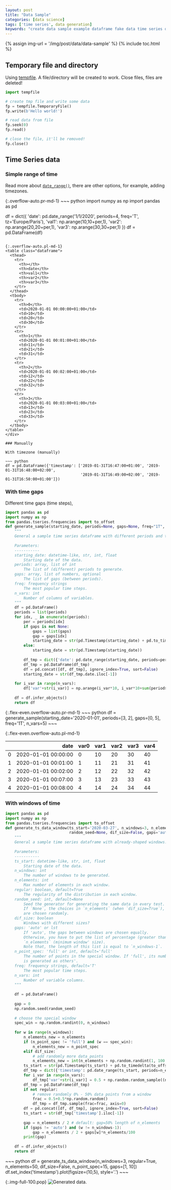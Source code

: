 ```yaml
---
layout: post
title: "Data Sample"
categories: [data science]
tags: ['time series', data generation]
keywords: "create data sample example dataframe fake data time series data int numbers columns list of int numbers from numpy different time steps gaps don't continue Temporary file and directory tempfile time series with windows"
---
```


{% assign img-url = '/img/post/data/data-sample' %}
{% include toc.html %}

## Temporary file and directory

Using [tempfile](https://docs.python.org/3/library/tempfile.html). A file/directory will be created to work. Close files, files are deleted!

~~~ python
import tempfile

# create tmp file and write some data
fp = tempfile.TemporaryFile()
fp.write(b'Hello world!')

# read data from file
fp.seek(0)
fp.read()

# close the file, it'll be removed!
fp.close()
~~~

## Time Series data

### Simple range of time

Read more about [`date_range()`](https://pandas.pydata.org/pandas-docs/stable/reference/api/pandas.date_range.html), there are other options, for example, adding timezones.

<div class="d-md-flex" markdown="1">
{:.overflow-auto.pr-md-1}
~~~ python
import numpy as np
import pandas as pd

df = dict({
    'date': pd.date_range('1/1/2020', periods=4, freq='T', tz='Europe/Paris'),
    'val1': np.arange(10,10+per,1),
    'var2': np.arange(20,20+per,1),
    'var3': np.arange(30,30+per,1)
})
df = pd.DataFrame(df)
~~~

{:.overflow-auto.pl-md-1}
<table class="dataframe">
  <thead>
    <tr>
      <th></th>
      <th>date</th>
      <th>val1</th>
      <th>var2</th>
      <th>var3</th>
    </tr>
  </thead>
  <tbody>
    <tr>
      <th>0</th>
      <td>2020-01-01 00:00:00+01:00</td>
      <td>10</td>
      <td>20</td>
      <td>30</td>
    </tr>
    <tr>
      <th>1</th>
      <td>2020-01-01 00:01:00+01:00</td>
      <td>11</td>
      <td>21</td>
      <td>31</td>
    </tr>
    <tr>
      <th>2</th>
      <td>2020-01-01 00:02:00+01:00</td>
      <td>12</td>
      <td>22</td>
      <td>32</td>
    </tr>
    <tr>
      <th>3</th>
      <td>2020-01-01 00:03:00+01:00</td>
      <td>13</td>
      <td>23</td>
      <td>33</td>
    </tr>
  </tbody>
</table>
</div>

### Manually

With timezone (manually)

~~~ python
df = pd.DataFrame({'timestamp': ['2019-01-31T16:47:00+01:00', '2019-01-31T16:48:00+02:00', 
                                 '2019-01-31T16:49:00+02:00', '2019-01-31T16:50:00+01:00']})
~~~

### With time gaps

Different time gaps (time steps),

~~~ python
import pandas as pd
import numpy as np
from pandas.tseries.frequencies import to_offset
def generate_sample(starting_date, periods=None, gaps=None, freq="1T", n_vars=1):
    """
    General a sample time series dataframe with different periods and time steps.
    
    Parameters:
    -----------
    starting_date: datetime-like, str, int, float
        Starting date of the data.
    periods: array, list of int
        The list of (different) periods to generate.
    gaps: array, list of numbers, optional
        The list of gaps (between periods).
    freq: frequency strings
        The most popular time steps.
    n_vars: int
        Number of columns of variables.
    """
    df = pd.DataFrame()
    periods = list(periods)
    for idx, _ in enumerate(periods):
        per = periods[idx]
        if gaps is not None:
            gaps = list(gaps)
            gap = gaps[idx]
            starting_date = str(pd.Timestamp(starting_date) + pd.to_timedelta(to_offset(freq))*gap)
        else:
            starting_date = str(pd.Timestamp(starting_date))
            
        df_tmp = dict({'date': pd.date_range(starting_date, periods=per, freq=freq)})
        df_tmp = pd.DataFrame(df_tmp)
        df = pd.concat([df, df_tmp], ignore_index=True, sort=False)
        starting_date = str(df_tmp.date.iloc[-1])
    
    for i_var in range(n_vars):
        df['var'+str(i_var)] = np.arange(i_var*10, i_var*10+sum(periods))
    
    df = df.infer_objects()
    return df
~~~

<div class="d-md-flex" markdown="1">
{:.flex-even.overflow-auto.pr-md-1}
~~~ python
df = generate_sample(starting_date='2020-01-01', 
                     periods=[3, 2], 
                     gaps=[0, 5], 
                     freq='1T', 
                     n_vars=5)
~~~

{:.flex-even.overflow-auto.pl-md-1}
<table class="dataframe">
  <thead>
    <tr style="text-align: right;">
      <th></th>
      <th>date</th>
      <th>var0</th>
      <th>var1</th>
      <th>var2</th>
      <th>var3</th>
      <th>var4</th>
    </tr>
  </thead>
  <tbody>
    <tr>
      <td>0</td>
      <td>2020-01-01 00:00:00</td>
      <td>0</td>
      <td>10</td>
      <td>20</td>
      <td>30</td>
      <td>40</td>
    </tr>
    <tr>
      <td>1</td>
      <td>2020-01-01 00:01:00</td>
      <td>1</td>
      <td>11</td>
      <td>21</td>
      <td>31</td>
      <td>41</td>
    </tr>
    <tr>
      <td>2</td>
      <td>2020-01-01 00:02:00</td>
      <td>2</td>
      <td>12</td>
      <td>22</td>
      <td>32</td>
      <td>42</td>
    </tr>
    <tr>
      <td>3</td>
      <td>2020-01-01 00:07:00</td>
      <td>3</td>
      <td>13</td>
      <td>23</td>
      <td>33</td>
      <td>43</td>
    </tr>
    <tr>
      <td>4</td>
      <td>2020-01-01 00:08:00</td>
      <td>4</td>
      <td>14</td>
      <td>24</td>
      <td>34</td>
      <td>44</td>
    </tr>
  </tbody>
</table>
</div>

### With windows of time

~~~ python
import pandas as pd
import numpy as np
from pandas.tseries.frequencies import to_offset
def generate_ts_data_window(ts_start='2020-03-27', n_windows=3, n_elements=20, regular=True, 
                            random_seed=None, dif_size=False, gaps='auto', n_point_spec='full', freq='T', n_vars=1):
    """
    General a sample time series dataframe with already-shaped windows.
    
    Parameters:
    -----------
    ts_start: datetime-like, str, int, float
        Starting date of the data.
    n_windows: int
        The number of windows to be generated.
    n_elements: int
        Max number of elements in each window.
    regular: boolean, default=True
        The regularity of the distribution in each window.
    random_seed: int, default=None
        Seed the generator for generating the same data in every test.
        If `None`, the choices in `n_elements` (when `dif_size=True`), `regular=True`
        are chosen randomly.
    dif_size: boolean
        Windows with different sizes?
    gaps: 'auto' or lst
        If 'auto', the gaps between windows are chosen equally. 
        Otherwise, you have to put the list of percentage (greater than 1) being plus to 
        `n_elements` (minimum window' size). 
        Note that, the length of this list is equal to `n_windows-1`.
    n_point_spec: 'full' or int, default='full'
        The number of points in the special window. If 'full', its number of elements
        is generated as others'.
    freq: frequency strings, default='T'
        The most popular time steps.
    n_vars: int
        Number of variable columns.
    """
    
    df = pd.DataFrame()
    
    gap = 0
    np.random.seed(random_seed)
    
    # choose the special window
    spec_win = np.random.randint(0, n_windows)
    
    for w in range(n_windows):
        n_elements_new = n_elements
        if (n_point_spec != 'full') and (w == spec_win):
            n_elements_new = n_point_spec
        elif dif_size:
            # add randomly more data points
            n_elements_new = int(n_elements + np.random.randint(1, 100 + 1)/100*n_elements)
        ts_start = str(pd.Timestamp(ts_start) + pd.to_timedelta(to_offset(freq))*gap)
        df_tmp = dict({'timestamp': pd.date_range(ts_start, periods=n_elements_new, freq=freq)})
        for i_var in range(n_vars):
            df_tmp['var'+str(i_var)] = 0.5 + np.random.random_sample((n_elements_new,))
        df_tmp = pd.DataFrame(df_tmp)
        if not regular:
            # remove randomly 0% - 50% data points from a window
            frac = 0.5+0.5*np.random.random()
            df_tmp = df_tmp.sample(frac=frac, axis=0)
        df = pd.concat([df, df_tmp], ignore_index=True, sort=False)
        ts_start = str(df_tmp['timestamp'].iloc[-1])
        
        gap = n_elements / 2 # default: gap=50% length of n_elements
        if (gaps != 'auto') and (w != n_windows-1):
            gap = n_elements / 2 + gaps[w]*n_elements/100
        print(gap)
        
    df = df.infer_objects()
    return df
~~~

<div class="columns-2" markdown="1">
~~~ python
df = generate_ts_data_window(n_windows=3, 
                            regular=True,
                            n_elements=50,
                            dif_size=False,
                            n_point_spec=15,
                            gaps=[1, 10])
df.set_index('timestamp').plot(figsize=(10,5), style='.')
~~~

{:.img-full-100.pop}
![Generated data.]({{img-url}}/ts_window.png)
</div>